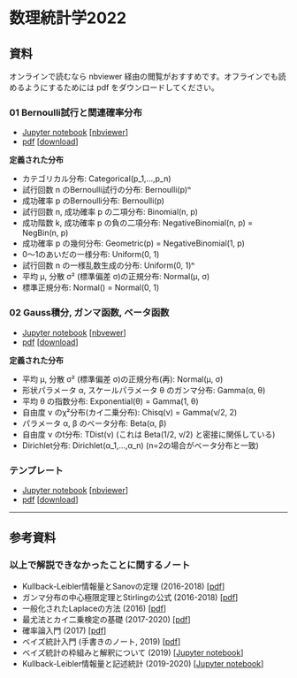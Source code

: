 # 数理統計学2022

## 資料

オンラインで読むなら nbviewer 経由の閲覧がおすすめです。オフラインでも読めるようにするためには pdf をダウンロードしてください。

### 01 Bernoulli試行と関連確率分布

* [Jupyter notebook](https://github.com/genkuroki/Statistics/blob/master/2022/01%20Bernoulli%20trial%20and%20related%20distributions.ipynb)
\[[nbviewer](https://nbviewer.org/github/genkuroki/Statistics/blob/master/2022/01%20Bernoulli%20trial%20and%20related%20distributions.ipynb)\]
* [pdf](https://github.com/genkuroki/Statistics/blob/master/2022/01%20Bernoulli%20trial%20and%20related%20distributions.pdf)
\[[download](https://github.com/genkuroki/Statistics/raw/master/2022/01%20Bernoulli%20trial%20and%20related%20distributions.pdf)\]

__定義された分布__

* カテゴリカル分布: Categorical(p_1,…,p_n)
* 試行回数 n のBernoulli試行の分布: Bernoulli(p)ⁿ
* 成功確率 p のBernoulli分布: Bernoulli(p)
* 試行回数 n, 成功確率 p の二項分布: Binomial(n, p)
* 成功階数 k, 成功確率 p の負の二項分布: NegativeBinomial(n, p) = NegBin(n, p)
* 成功確率 p の幾何分布: Geometric(p) = NegativeBinomial(1, p)
* 0～1のあいだの一様分布: Uniform(0, 1)
* 試行回数 n の一様乱数生成の分布: Uniform(0, 1)ⁿ
* 平均 μ, 分散 σ² (標準偏差 σ)の正規分布: Normal(μ, σ)
* 標準正規分布: Normal() = Normal(0, 1)

### 02 Gauss積分, ガンマ函数, ベータ函数

* [Jupyter notebook](https://github.com/genkuroki/Statistics/blob/master/2022/02%20Gaussian%20integrals%2C%20Gamma%20and%20Beta%20functions.ipynb)
\[[nbvewer](https://nbviewer.org/github/genkuroki/Statistics/blob/master/2022/02%20Gaussian%20integrals%2C%20Gamma%20and%20Beta%20functions.ipynb)\]
* [pdf](https://github.com/genkuroki/Statistics/blob/master/2022/02%20Gaussian%20integrals%2C%20Gamma%20and%20Beta%20functions.pdf)
\[[download](https://github.com/genkuroki/Statistics/raw/master/2022/02%20Gaussian%20integrals%2C%20Gamma%20and%20Beta%20functions.pdf)\]

__定義された分布__

* 平均 μ, 分散 σ² (標準偏差 σ)の正規分布(再): Normal(μ, σ)
* 形状パラメータ α, スケールパラメータ θ のガンマ分布: Gamma(α, θ)
* 平均 θ の指数分布: Exponential(θ) = Gamma(1, θ)
* 自由度 ν のχ²分布(カイ二乗分布): Chisq(ν) = Gamma(ν/2, 2)
* パラメータ α, β のベータ分布: Beta(α, β)
* 自由度 ν のt分布: TDist(ν) (これは Beta(1/2, ν/2) と密接に関係している)
* Dirichlet分布: Dirichlet(α_1,…,α_n)  (n=2の場合がベータ分布と一致)

### テンプレート

* [Jupyter notebook]()
\[[nbviewer]()\]
* [pdf]()
\[[download]()\]

---

## 参考資料

### 以上で解説できなかったことに関するノート

* Kullback-Leibler情報量とSanovの定理 (2016-2018) \[[pdf](https://genkuroki.github.io/documents/20160616KullbackLeibler.pdf)\]
* ガンマ分布の中心極限定理とStirlingの公式 (2016-2018) \[[pdf](https://genkuroki.github.io/documents/20160501StirlingFormula.pdf)\]
* 一般化されたLaplaceの方法 (2016) \[[pdf](https://genkuroki.github.io/documents/20161014GeneralizedLaplace.pdf)\]
* 最尤法とカイ二乗検定の基礎 (2017-2020) \[[pdf](https://genkuroki.github.io/documents/IntroMLE.pdf)\]
* 確率論入門 (2017) \[[pdf](https://genkuroki.github.io/documents/IntroProbability.pdf)\]
* ベイズ統計入門 (手書きのノート, 2019) \[[pdf](https://genkuroki.github.io/documents/2019-09-03_BayesianStatistics.pdf)\]
* ベイズ統計の枠組みと解釈について (2019) \[[Jupyter notebook](https://nbviewer.org/github/genkuroki/Statistics/blob/master/Introduction%20to%20Bayesian%20Statistics.ipynb)\]
* Kullback-Leibler情報量と記述統計 (2019-2020) \[[Jupyter notebook](https://nbviewer.org/github/genkuroki/Statistics/blob/master/KL%20information%20and%20descriptive%20statistics.ipynb)\]

